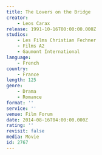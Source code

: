 ```yaml
---
title: The Lovers on the Bridge
creator:
    - Leos Carax
release: 1991-10-16T00:00:00.000Z
studios:
    - Les Films Christian Fechner
    - Films A2
    - Gaumont International
language:
    - French
country:
    - France
length: 125
genre:
    - Drama
    - Romance
format: ''
service: ''
venue: Film Forum
date: 2014-08-16T04:00:00.000Z
rating: ''
revisit: false
media: Movie
id: 2767
---
```



